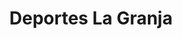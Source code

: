 ---
title: "Deportes La Granja"
url: /la-granja-de-san-ildefonso/deportes-la-granja/
shop: deportes
---